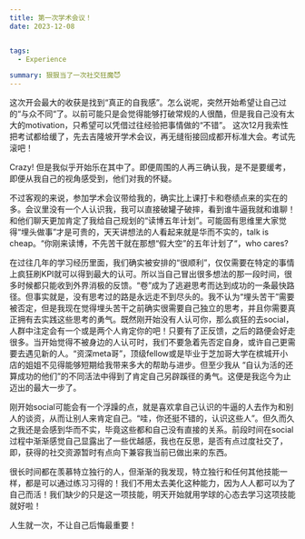 ```yaml
---
title: 第一次学术会议！
date: 2023-12-08


tags:
  - Experience

summary: 狠狠当了一次社交狂魔😈
--- 
```


这次开会最大的收获是找到“真正的自我感”。怎么说呢，突然开始希望让自己过的“与众不同“了。以前可能只是会觉得能够打破常规的人很酷，但是我自己没有太大的motivation，只希望可以凭借过往经验把事情做的“不错”。
这次12月我索性把考试都给缓了，先去吉隆坡开学术会议，再无缝衔接回成都开标准大会。考试先滚吧！


Crazy! 但是我似乎开始乐在其中了。即便周围的人再三确认我，是不是要缓考，即便从我自己的视角感受到，他们对我的怀疑。


不过客观的来说，参加学术会议带给我的，确实比上课打卡和卷绩点来的实在的多。会议里没有一个人认识我，我可以直接破罐子破摔，看到谁牛逼我就和谁聊！和他们聊天更加肯定了我给自己规划的“读博五年计划”。可能固有思维里大家觉得“埋头做事”才是可贵的，天天讲想法的人看起来就是华而不实的，talk is cheap。“你刚来读博，不先苦干就在那想“假大空”的五年计划了“，who cares? 


在过往几年的学习经历里面，我们确实被安排的“很顺利”，仅仅需要在特定的事情上疯狂刷KPI就可以得到最大的认可。所以当自己冒出很多想法的那一段时间，很多时候都只能收到外界消极的反馈。“卷”成为了逃避思考而达到成功的一条最快路径。但事实就是，没有思考过的路是永远走不到尽头的。我不认为“埋头苦干”需要被否定，但是我现在觉得埋头苦干之前确实很需要自己独立的思考，并且你需要真正拥有去实践这些思考的勇气。既然刚开始没有人认可你，那么疯狂的去social，人群中注定会有一个或是两个人肯定你的吧！只要有了正反馈，之后的路便会好走很多。当开始觉得不被身边的人认可时，我们不要急着先否定自身，或许自己更需要去遇见新的人。“资深meta哥”，顶级fellow或是毕业于芝加哥大学在槟城开小店的姐姐不见得能够短期给我带来多大的帮助与进步。但至少我从 “自认为活的还算成功的他们”的不同活法中得到了肯定自己另辟蹊径的勇气。这便是我迄今为止迈出的最大一步了。


刚开始social可能会有一个浮躁的点，就是喜欢拿自己认识的牛逼的人去作为和别人的谈资，从而让别人来肯定自己。“哇，你还挺不错的，认识这些人”。但久而久之我还是会感到华而不实，毕竟这些都和自己没有直接的关系。前段时间在social过程中渐渐感觉自己显露出了一些优越感，我也在反思，是否有点过度社交了，即，获得的社交资源暂时有点向下兼容我当前已做出来的东西。


很长时间都在羡慕特立独行的人，但渐渐的我发现，特立独行和任何其他技能一样，都是可以通过练习习得的！我们不用太去美化这种能力，因为人人都可以为了自己而活！我们缺少的只是这一项技能，明天开始就用学球的心态去学习这项技能就好啦！


人生就一次，不让自己后悔最重要！
